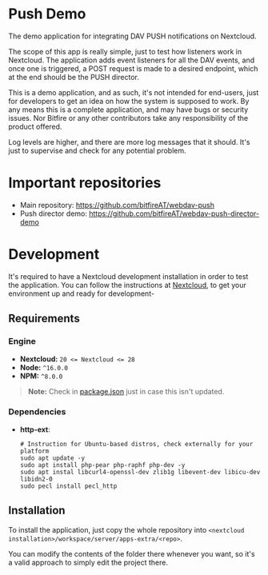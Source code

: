 <!--
SPDX-FileCopyrightText: bitfire web engineering <info@bitfire.at>
SPDX-License-Identifier: CC0-1.0
-->

# Push Demo

The demo application for integrating DAV PUSH notifications on Nextcloud.

The scope of this app is really simple, just to test how listeners work in Nextcloud. The application adds event
listeners for all the DAV events, and once one is triggered, a POST request is made to a desired endpoint, which at
the end should be the PUSH director.

This is a demo application, and as such, it's not intended for end-users, just for developers to get an idea on how the
system is supposed to work. By any means this is a complete application, and may have bugs or security issues. Nor
Bitfire or any other contributors take any responsibility of the product offered.

Log levels are higher, and there are more log messages that it should. It's just to supervise and check for any
potential problem.

# Important repositories
- Main repository: https://github.com/bitfireAT/webdav-push
- Push director demo: https://github.com/bitfireAT/webdav-push-director-demo

# Development
It's required to have a Nextcloud development installation in order to test the application.
You can follow the instructions at [Nextcloud](https://cloud.nextcloud.com/s/iyNGp8ryWxc7Efa?path=%2F1%20Setting%20up%20a%20development%20environment), to get your environment up and ready for development-

## Requirements
### Engine
- **Nextcloud:** `20 <= Nextcloud <= 28`
- **Node:** `^16.0.0`
- **NPM:** `^8.0.0`

> **Note:**
> Check in [package.json](./package.json) just in case this isn't updated.

### Dependencies
- **http-ext**:
  ```shell
  # Instruction for Ubuntu-based distros, check externally for your platform
  sudo apt update -y
  sudo apt install php-pear php-raphf php-dev -y
  sudo apt instal libcurl4-openssl-dev zlib1g libevent-dev libicu-dev libidn2-0
  sudo pecl install pecl_http
  ````

## Installation
To install the application, just copy the whole repository into `<nextcloud installation>/workspace/server/apps-extra/<repo>`.

You can modify the contents of the folder there whenever you want, so it's a valid approach to simply edit the project there.
